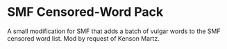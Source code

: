 SMF Censored-Word Pack
======================

A small modification for SMF that adds a batch of vulgar words to the SMF censored word list. Mod by request of Kenson Martz.
